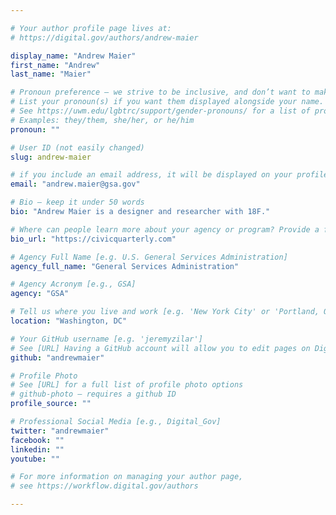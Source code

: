```yaml
---

# Your author profile page lives at:
# https://digital.gov/authors/andrew-maier

display_name: "Andrew Maier"
first_name: "Andrew"
last_name: "Maier"

# Pronoun preference — we strive to be inclusive, and don’t want to make assumptions on a person’s first name (be it a gender-neutral name, or is one more common in languages other than English). Learn more http://www.MyPronouns.org
# List your pronoun(s) if you want them displayed alongside your name. Leave it blank and we'll use just your name.
# See https://uwm.edu/lgbtrc/support/gender-pronouns/ for a list of pronouns
# Examples: they/them, she/her, or he/him
pronoun: ""

# User ID (not easily changed)
slug: andrew-maier

# if you include an email address, it will be displayed on your profile page
email: "andrew.maier@gsa.gov"

# Bio — keep it under 50 words
bio: "Andrew Maier is a designer and researcher with 18F."

# Where can people learn more about your agency or program? Provide a full URL [e.g. 'https://www.example.gov/']
bio_url: "https://civicquarterly.com"

# Agency Full Name [e.g. U.S. General Services Administration]
agency_full_name: "General Services Administration"

# Agency Acronym [e.g., GSA]
agency: "GSA"

# Tell us where you live and work [e.g. 'New York City' or 'Portland, OR']
location: "Washington, DC"

# Your GitHub username [e.g. 'jeremyzilar']
# See [URL] Having a GitHub account will allow you to edit pages on DigitalGov. The image used in your GitHub account can also be used to populate your digital.gov profile photo.
github: "andrewmaier"

# Profile Photo
# See [URL] for a full list of profile photo options
# github-photo — requires a github ID
profile_source: ""

# Professional Social Media [e.g., Digital_Gov]
twitter: "andrewmaier"
facebook: ""
linkedin: ""
youtube: ""

# For more information on managing your author page,
# see https://workflow.digital.gov/authors

---
```

